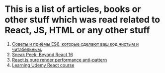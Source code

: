 # This is a list of articles, books or other stuff which was read related to React, JS, HTML or any other stuff

1. [Советы и приёмы ES6, которые сделают ваш код чистым и читабельным.](https://medium.com/@vvladislavv/%D1%81%D0%BE%D0%B2%D0%B5%D1%82%D1%8B-%D0%B8-%D0%BF%D1%80%D0%B8%D1%91%D0%BC%D1%8B-es6-%D0%BA%D0%BE%D1%82%D0%BE%D1%80%D1%8B%D0%B5-%D1%81%D0%B4%D0%B5%D0%BB%D0%B0%D1%8E%D1%82-%D0%B2%D0%B0%D1%88-%D0%BA%D0%BE%D0%B4-%D1%87%D0%B8%D1%81%D1%82%D1%8B%D0%BC-%D0%B8-%D1%87%D0%B8%D1%82%D0%B0%D0%B1%D0%B5%D0%BB%D1%8C%D0%BD%D1%8B%D0%BC-8427eaab0a5a)
2. [Sneak Peek: Beyond React 16](https://reactjs.org/blog/2018/03/01/sneak-peek-beyond-react-16.html)
3. [React.js pure render performance anti-pattern](https://medium.com/@esamatti/react-js-pure-render-performance-anti-pattern-fb88c101332f)
4. [Learning Udemy React course](https://hyuna.udemy.com/react-2nd-edition/)
